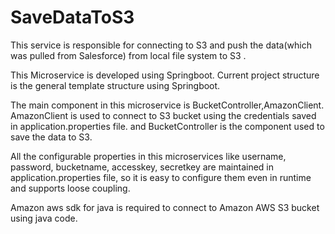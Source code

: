 # SaveDataToS3
This service is responsible for connecting to S3 and push the data(which was pulled from Salesforce) from local file system to S3 . 

This Microservice is developed using Springboot. Current project structure is the general template structure using Springboot.

The main component in this microservice is BucketController,AmazonClient. AmazonClient is used to connect to S3 bucket using the credentials saved in application.properties file.
and BucketController is the component used to save the data to S3.

All the configurable properties in this microservices like username, password, bucketname, accesskey, secretkey are maintained in application.properties
file, so it is easy to configure them even in runtime and supports loose coupling.

Amazon aws sdk for java is required to connect to Amazon AWS S3 bucket using java code.